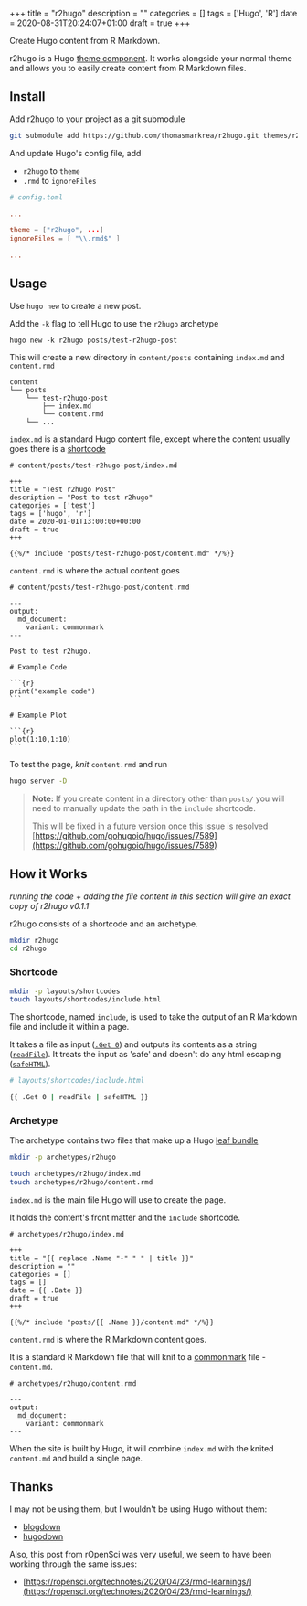 +++
title = "r2hugo"
description = ""
categories = []
tags = ['Hugo', 'R']
date = 2020-08-31T20:24:07+01:00
draft = true
+++

Create Hugo content from R Markdown.

r2hugo is a Hugo [theme component](https://gohugo.io/hugo-modules/theme-components/). It works alongside your normal theme and allows you to easily create content from R Markdown files.

## Install

Add r2hugo to your project as a git submodule

```bash
git submodule add https://github.com/thomasmarkrea/r2hugo.git themes/r2hugo
```

And update Hugo's config file, add

- `r2hugo` to `theme`
- `.rmd` to `ignoreFiles`

```toml
# config.toml

...

theme = ["r2hugo", ...]
ignoreFiles = [ "\\.rmd$" ]

...
```

## Usage

Use `hugo new` to create a new post.

Add the `-k` flag to tell Hugo to use the `r2hugo` archetype

```
hugo new -k r2hugo posts/test-r2hugo-post
```

This will create a new directory in `content/posts` containing `index.md` and `content.rmd`

```
content
└── posts
    └── test-r2hugo-post
        ├── index.md
        └── content.rmd
    └── ...
```

`index.md` is a standard Hugo content file, except where the content usually goes there is a [shortcode](https://gohugo.io/content-management/shortcodes/)

```
# content/posts/test-r2hugo-post/index.md

+++
title = "Test r2hugo Post"
description = "Post to test r2hugo"
categories = ['test']
tags = ['hugo', 'r']
date = 2020-01-01T13:00:00+00:00
draft = true
+++

{{%/* include "posts/test-r2hugo-post/content.md" */%}}
```

`content.rmd` is where the actual content goes

````
# content/posts/test-r2hugo-post/content.rmd

---
output:
  md_document:
    variant: commonmark
---

Post to test r2hugo.

# Example Code

```{r}
print("example code")
```

# Example Plot

```{r}
plot(1:10,1:10)
```
````

To test the page, *knit* `content.rmd` and run 

```bash
hugo server -D
```

> **Note:** If you create content in a directory other than `posts/` you will need to manually update the path in the `include` shortcode.
>
> This will be fixed in a future version once this issue is resolved [https://github.com/gohugoio/hugo/issues/7589](https://github.com/gohugoio/hugo/issues/7589)

## How it Works

*running the code + adding the file content in this section will give an exact copy of r2hugo v0.1.1*

r2hugo consists of a shortcode and an archetype.

```bash
mkdir r2hugo
cd r2hugo
```

### Shortcode

```bash
mkdir -p layouts/shortcodes
touch layouts/shortcodes/include.html
```

The shortcode, named `include`, is used to take the output of an R Markdown file and include it within a page. 

It takes a file as input ([`.Get 0`](https://gohugo.io/functions/get/)) and outputs its contents as a string ([`readFile`](https://gohugo.io/functions/readfile/)). It treats the input as 'safe' and doesn't do any html escaping ([`safeHTML`](https://gohugo.io/functions/safehtml/)).

```bash
# layouts/shortcodes/include.html

{{ .Get 0 | readFile | safeHTML }}
```

### Archetype

The archetype contains two files that make up a Hugo [leaf bundle](https://gohugo.io/content-management/page-bundles/#leaf-bundles) 

```bash
mkdir -p archetypes/r2hugo

touch archetypes/r2hugo/index.md
touch archetypes/r2hugo/content.rmd
```

`index.md` is the main file Hugo will use to create the page.

It holds the content's front matter and the `include` shortcode.

```
# archetypes/r2hugo/index.md

+++
title = "{{ replace .Name "-" " " | title }}"
description = ""
categories = []
tags = []
date = {{ .Date }}
draft = true
+++

{{%/* include "posts/{{ .Name }}/content.md" */%}}
```

`content.rmd` is where the R Markdown content goes.

It is a standard R Markdown file that will knit to a [commonmark](https://commonmark.org/) file - `content.md`.

```
# archetypes/r2hugo/content.rmd

---
output:
  md_document:
    variant: commonmark
---
```

When the site is built by Hugo, it will combine `index.md` with the knited `content.md` and build a single page.

## Thanks

I may not be using them, but I wouldn't be using Hugo without them:

- [blogdown](https://github.com/rstudio/blogdown/)
- [hugodown](https://github.com/r-lib/hugodown/)

Also, this post from rOpenSci was very useful, we seem to have been working through the same issues:

- [https://ropensci.org/technotes/2020/04/23/rmd-learnings/](https://ropensci.org/technotes/2020/04/23/rmd-learnings/)